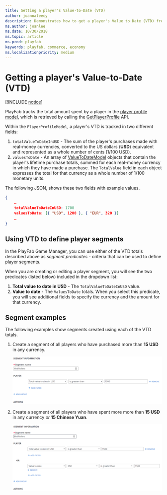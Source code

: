 ```yaml
---
title: Getting a player's Value-to-Date (VTD)
author: joannaleecy
description: Demonstrates how to get a player's Value to Date (VTD) from their Player Profile.
ms.author: joanlee
ms.date: 10/30/2018
ms.topic: article
ms.prod: playfab
keywords: playfab, commerce, economy
ms.localizationpriority: medium
---
```


# Getting a player's Value-to-Date (VTD)

[!INCLUDE [notice](../../../includes/_economy-deprecation.md)]

PlayFab tracks the total amount spent by a player in the [player profile model](xref:titleid.playfabapi.com.client.accountmanagement.getplayerprofile#playerprofilemodel), which is retrieved by calling the [GetPlayerProfile](xref:titleid.playfabapi.com.client.accountmanagement.getplayerprofile) API.

Within the `PlayerProfileModel`, a player's VTD is tracked in two different fields:

1. `totalValueToDateInUSD` - The sum of the player's purchases made with real-money currencies, converted to the US dollars (**USD**) equivalent and represented as a whole number of cents (1/100 USD).  
2. `valuesToDate` - An array of [ValueToDateModel](xref:titleid.playfabapi.com.client.accountmanagement.getplayerprofile#valuetodatemodel) objects that contain the player's lifetime purchase totals, summed for each real-money currency in which they have made a purchase. The `TotalValue` field in each object expresses the total for that currency as a whole number of 1/100 monetary units.

The following JSON, shows these two fields with example values.

```json
{
    …
    totalValueToDateInUSD: 1700
    valuesToDate: [{ "USD", 1200 }, { "EUR", 320 }]
    …
}
```

## Using VTD to define player segments

In the PlayFab Game Manager, you can use either of the VTD totals described above as *segment predicates* - criteria that can be used to define player segments.

When you are creating or editing a player segment, you will see the two predicates (listed below) included in the dropdown list:

 1. **Total value to date in USD** - The `TotalValueToDateInUSD` value.
 2. **Value to date** - The `ValuesToDate` totals. When you select this predicate, you will see additional fields to specify the currency and the amount for that currency.

## Segment examples

The following examples show segments created using each of the VTD totals.

1. Create a segment of all players who have purchased more than **15 USD** in any currency.

   ![Create a Segment - Mid Rollers - Filter 1](../media/tutorials/create-segment-mid-rollers-filter-1.png)  

2. Create a segment of all players who have spent more more than **15 USD** in any currency *or* **15 Chinese Yuan**.

   ![Create a Segment - Mid Rollers - Filter 2](../media/tutorials/create-segment-mid-rollers-filter-2.png)  
